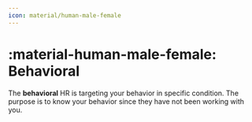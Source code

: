 ```yaml
---
icon: material/human-male-female
---
```


# :material-human-male-female: Behavioral


The **behavioral** HR is targeting your behavior in specific condition. The purpose 
is to know your behavior since they have not been working with you.
